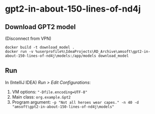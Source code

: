 # gpt2-in-about-150-lines-of-nd4j

## Download GPT2 model

(Disconnect from VPN)

```
docker build -t download_model .
docker run -v %userprofile%\IdeaProjects\RD_Archive\amsoft\gpt2-in-about-150-lines-of-nd4j\models:/app/models download_model
```
## Run

In (IntelliJ IDEA) *Run > Edit Configurations*:

1. VM options: `"-Dfile.encoding=UTF-8"`
2. Main class: `org.example.Gpt2`
3. Program argument: `-p "Not all heroes wear capes." -n 40 -d "amsoft\gpt2-in-about-150-lines-of-nd4j\models"`